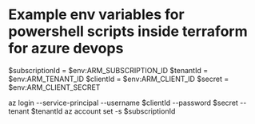 
# Example env variables for powershell scripts inside terraform for azure devops

$subscriptionId = $env:ARM_SUBSCRIPTION_ID
$tenantId = $env:ARM_TENANT_ID
$clientId = $env:ARM_CLIENT_ID
$secret = $env:ARM_CLIENT_SECRET

az login --service-principal --username $clientId --password $secret --tenant $tenantId
az account set -s $subscriptionId